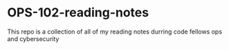 # OPS-102-reading-notes
This repo is a collection of all of my reading notes durring code fellows ops and cybersecurity
